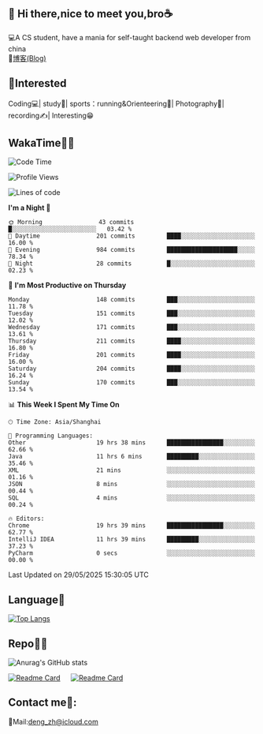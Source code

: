 👋 Hi there,nice to meet you,bro☕
---
💻A CS student, have a mania for self-taught backend web developer from china   
📌[博客(Blog)](https://github.com/HealUP/MyBlog)

 <!-- waka-box start -->
 <!-- waka-box end -->
 
🧲**Interested**
--
Coding💻| study📖| sports：running&Orienteering🏃‍| Photography📸| recording✍️| Interesting😁

WakaTime👨‍💻
---
<!--START_SECTION:waka-->
![Code Time](http://img.shields.io/badge/Code%20Time-3%2C074%20hrs%2032%20mins-blue)

![Profile Views](http://img.shields.io/badge/Profile%20Views-0-blue)

![Lines of code](https://img.shields.io/badge/From%20Hello%20World%20I%27ve%20Written-205.1%20thousand%20lines%20of%20code-blue)

**I'm a Night 🦉** 

```text
🌞 Morning                43 commits          █░░░░░░░░░░░░░░░░░░░░░░░░   03.42 % 
🌆 Daytime                201 commits         ████░░░░░░░░░░░░░░░░░░░░░   16.00 % 
🌃 Evening                984 commits         ████████████████████░░░░░   78.34 % 
🌙 Night                  28 commits          █░░░░░░░░░░░░░░░░░░░░░░░░   02.23 % 
```
📅 **I'm Most Productive on Thursday** 

```text
Monday                   148 commits         ███░░░░░░░░░░░░░░░░░░░░░░   11.78 % 
Tuesday                  151 commits         ███░░░░░░░░░░░░░░░░░░░░░░   12.02 % 
Wednesday                171 commits         ███░░░░░░░░░░░░░░░░░░░░░░   13.61 % 
Thursday                 211 commits         ████░░░░░░░░░░░░░░░░░░░░░   16.80 % 
Friday                   201 commits         ████░░░░░░░░░░░░░░░░░░░░░   16.00 % 
Saturday                 204 commits         ████░░░░░░░░░░░░░░░░░░░░░   16.24 % 
Sunday                   170 commits         ███░░░░░░░░░░░░░░░░░░░░░░   13.54 % 
```


📊 **This Week I Spent My Time On** 

```text
🕑︎ Time Zone: Asia/Shanghai

💬 Programming Languages: 
Other                    19 hrs 38 mins      ████████████████░░░░░░░░░   62.66 % 
Java                     11 hrs 6 mins       █████████░░░░░░░░░░░░░░░░   35.46 % 
XML                      21 mins             ░░░░░░░░░░░░░░░░░░░░░░░░░   01.16 % 
JSON                     8 mins              ░░░░░░░░░░░░░░░░░░░░░░░░░   00.44 % 
SQL                      4 mins              ░░░░░░░░░░░░░░░░░░░░░░░░░   00.24 % 

🔥 Editors: 
Chrome                   19 hrs 39 mins      ████████████████░░░░░░░░░   62.77 % 
IntelliJ IDEA            11 hrs 39 mins      █████████░░░░░░░░░░░░░░░░   37.23 % 
PyCharm                  0 secs              ░░░░░░░░░░░░░░░░░░░░░░░░░   00.00 % 
```


 Last Updated on 29/05/2025 15:30:05 UTC
<!--END_SECTION:waka-->

Language🚀
---
[![Top Langs](https://github-readme-stats.vercel.app/api/top-langs/?username=HealUP&layout=compact&hide_border=true)](https://github.com/HealUP)

Repo🧑‍💻
---
![Anurag's GitHub stats](https://github-readme-stats.vercel.app/api?username=HealUP&count_private=true&show_icons=true&theme=gruvbox&hide_border=true) 

[![Readme Card](https://github-readme-stats.vercel.app/api/pin/?username=HealUP&repo=InternetEy&theme=transparent)](https://github.com/HealUP/InternetEy) &emsp;
[![Readme Card](https://github-readme-stats.vercel.app/api/pin/?username=HealUP&repo=CampusExperience&theme=transparent)](https://github.com/HealUP/CampusExperience)


Contact me📱:
---
📮Mail:deng_zh@icloud.com  
